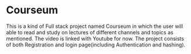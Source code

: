 # Courseum
This is a kind of Full stack project named Courseum in which the user will able to read and study on lectures of different channels and topics as mentioned. The video is linked with Youtube for now.
The project consists of both Registration and login page(including Authentication and hashing).
